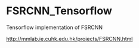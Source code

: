 # FSRCNN_Tensorflow
Tensorflow implementation of FSRCNN

http://mmlab.ie.cuhk.edu.hk/projects/FSRCNN.html


